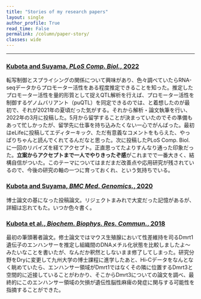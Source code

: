 ```yaml
---
title: "Stories of my research papers"
layout: single
author_profile: True
read_time: False
permalink: /column/paper-story/
classes: wide
---
```


---

### [Kubota and Suyama, _PLoS Comp. Biol._, 2022](https://journals.plos.org/ploscompbiol/article?id=10.1371/journal.pcbi.1010436)

転写制御とスプライシングの関係について興味があり、色々調べていたらRNA-seqデータからプロモーター活性をある程度推定できることを知った。推定したプロモーター活性を量的形質として捉えQTL解析を行えば、プロモーター活性を制御するゲノムバリアント（puQTL）を同定できるのでは、と着想したのが最初で、それが2021年の夏頃だった気がする。それから解析・論文執筆を行い、2022年の3月に投稿した。5月から留学することが決まっていたのでその準備もあって忙しかったが、留学先に仕事を持ち込みたくない一心でがんばった。最初はeLifeに投稿してエディターキック、ただ有意義なコメントをもらえた、やっぱりちゃんと読んでくれてるんだなと思った。次に投稿したPLoS Comp. Biol.に一回のリバイズを経てアクセプト。正直思ってたよりすんなり通った印象だった。**立案からアクセプトまで一人でやりきったぞ感**がこれまでで一番大きく、結構自信がついた。このテーマについてはまだまだ改善点や応用研究が残されているので、今後の研究の軸の一つに育っておくれ、という気持ちでいる。

### [Kubota and Suyama, _BMC Med. Genomics._, 2020](https://doi.org/10.1186/s12920-020-0662-9)

博士論文の基になった投稿論文。リジェクトまみれで大変だった記憶があるが、詳細は忘れてもた。いつか色々書く。

### [Kubota et al., _Biochem. Biophys. Res. Commun._, 2018](https://t.umblr.com/redirect?z=http%3A%2F%2Fwww.ncbi.nlm.nih.gov%2Fpubmed%2F29305858&t=N2EwMDZlOTA1ZjUyNDA3ZTE1NTVlOTRkMTQ5ODA1OTYwYmM2NDYxYixUbU4zdWpESg%3D%3D&p=&m=0)

最初の筆頭著者論文。修士論文ではマウス生殖腺において性差維持を司るDmrt1遺伝子のエンハンサーを推定し組織間のDNAメチル化状態を比較しましたよ〜みたいなことを書いたが、なんだか釈然としないまま修了してしまった。研究分野をDryに変更して九州大学の博士課程に進学したあと、Hi-Cデータをなんとなく眺めていたら、エンハンサー領域がDmrt1ではなくその隣に位置するDmrt3と空間的に近接していることがわかり、そこからDmrt3についての論文を調べ、最終的にこのエンハンサー領域の欠損が遺伝性脳性麻痺の発症に関与する可能性を指摘することができた。
